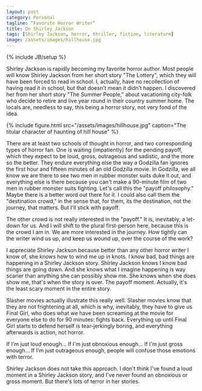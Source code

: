 ```yaml
---
layout: post
category: Personal 
tagline: “Favorite Horror Writer”
title: On Shirley Jackson
tags: [Shirley Jackson, horror, thriller, fiction, literature]
image: /assets/images/hillhouse.jpg
---
```

{% include JB/setup %}


Shirley Jackson is rapidly becoming my favorite horror author. Most people will know Shirley Jackson from her short story "The Lottery", which they will have been forced to read in school. I, actually, have no recollection of having read it in school, but that doesn't mean it didn't happen. I discovered her from her short story "The Summer People," about vacationing city-folk who decide to retire and live year round in their country summer home. The locals are, needless to say, this being a horror story, not very fond of the idea.

<!-- more -->

{% include figure.html src="/assets/images/hillhouse.jpg" caption="The titular character of haunting of hill house"  %}

There are at least two schools of thought in horror, and two corresponding types of horror fan. One is waiting (impatiently) for the pending payoff, which they expect to be loud, gross, outrageous and sadistic, and the more so the better. They endure everything else the way a Godzilla fan ignores the first hour and fifteen minutes of an old Godzilla movie. In Godzilla, we all know we are there to see two men in rubber monster suits duke it out, and everything else is there because you can't make a 90-minute film of two men in rubber monster suits fighting. Let's call this the "payoff philosophy."  Maybe there is a better word out there for it. I could also call them the "destination crowd," in the sense that, for them, its the destination, not the journey, that matters. But I'll stick with payoff.  

The other crowd is not really interested in the "payoff." It is, inevitably, a let-down for us. And I will shift to the plural first-person here, because this is the crowd I am in. We are more interested in the journey. How tightly can the writer wind us up, and keep us wound up, over the course of the work? 

I appreciate Shirley Jackson because better than any other horror writer I know of, she knows how to wind me up in knots. I know bad, bad things are happening in a Shirley Jackson story. Shirley Jackson knows I know bad things are going down. And she knows what I imagine happening is way scarier than anything she can possibly show me. She knows when she does show me, that's when the story is over. The payoff moment. Actually, it's the least scary moment in the entire story. 

Slasher movies actually illustrate this really well. Slasher movies know that they are not frightening at all, which is why, inevitably, they have to give us Final Girl, who does what we have been screaming at the movie for everyone else to do for 90 minutes: fights back. Everything up until Final Girl starts to defend herself is tear-jerkingly boring, and everything afterwards is action, not horror. 

If I'm just loud enough...
If I'm just obnoxious enough...
If I'm just gross enough...
If I'm just outrageous enough, people will confuse those emotions with terror. 

Shirley Jackson does not take this approach. I don't think I've found a loud moment in a Shirley Jackson story, and I've never found an obnoxious or gross moment. But there's lots of terror in her stories. 






